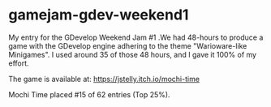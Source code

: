 # gamejam-gdev-weekend1
My entry for the GDevelop Weekend Jam #1 .We had 48-hours to produce a game with the GDevelop engine adhering to the theme "Warioware-like Minigames".
I used around 35 of those 48 hours, and I gave it 100% of my effort.

The game is available at: https://jstelly.itch.io/mochi-time

Mochi Time placed #15 of 62 entries (Top 25%).
